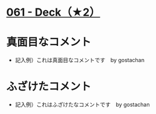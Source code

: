 # [061 - Deck（★2）](https://atcoder.jp/contests/typical90/tasks/typical90_bi)


# 真面目なコメント
* 記入例）これは真面目なコメントです　by gostachan


# ふざけたコメント
* 記入例）これはふざけたなコメントです　by gostachan